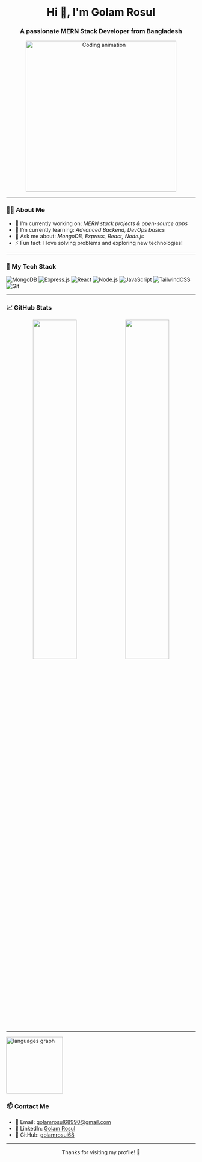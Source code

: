 <h1 align="center">Hi 👋, I'm Golam Rosul</h1>
<h3 align="center">A passionate MERN Stack Developer from Bangladesh</h3>
<p align="center">
  <img src="https://media.giphy.com/media/qgQUggAC3Pfv687qPC/giphy.gif" width="400" alt="Coding animation" />
</p>

---

### 👨‍💻 About Me

- 🔭 I’m currently working on: *MERN stack projects & open-source apps*
- 🌱 I’m currently learning: *Advanced Backend, DevOps basics*
- 💬 Ask me about: *MongoDB, Express, React, Node.js*
- ⚡ Fun fact: I love solving problems and exploring new technologies!

---

### 🚀 My Tech Stack

![MongoDB](https://img.shields.io/badge/-MongoDB-4EA94B?logo=mongodb&logoColor=white&style=flat)
![Express.js](https://img.shields.io/badge/-Express.js-000000?logo=express&logoColor=white&style=flat)
![React](https://img.shields.io/badge/-React-61DAFB?logo=react&logoColor=black&style=flat)
![Node.js](https://img.shields.io/badge/-Node.js-339933?logo=node.js&logoColor=white&style=flat)
![JavaScript](https://img.shields.io/badge/-JavaScript-F7DF1E?logo=javascript&logoColor=black&style=flat)
![TailwindCSS](https://img.shields.io/badge/-Tailwind%20CSS-38B2AC?logo=tailwind-css&logoColor=white&style=flat)
![Git](https://img.shields.io/badge/-Git-F05032?logo=git&logoColor=white&style=flat)

---

### 📈 GitHub Stats

<p align="center">
  <img src="https://github-readme-stats.vercel.app/api?username=golamrosul68&show_icons=true&theme=github_dark" width="48%" />
  <img src="https://github-readme-streak-stats.herokuapp.com/?user=golamrosul68&theme=github-dark-blue" width="48%" />
</p>

---
 <img src="https://github-readme-stats.vercel.app/api/top-langs?username=maurodesouza&locale=en&hide_title=false&layout=compact&card_width=320&langs_count=5&theme=dracula&hide_border=false" height="150" alt="languages graph"  />

### 📫 Contact Me

- 📧 Email: [golamrosul68990@gmail.com](mailto:golamrosul68990@gmail.com)
- 💼 LinkedIn: [Golam Rosul](https://linkedin.com/in/golamrosul)
- 🐙 GitHub: [golamrosul68](https://github.com/golamrosul68)

---

<p align="center">Thanks for visiting my profile! 🙌</p>
